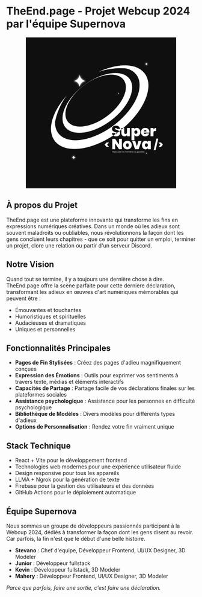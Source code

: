 # TheEnd.page - Projet Webcup 2024 par l'équipe Supernova

<p align="center"><a href="https://www.facebook.com/supernovatechcommunity" target="_blank"><img src="./src/presentation/assets/supernova/SupernovaLogo.jpg" width="400" alt="Supernova Logo"></a></p>

## À propos du Projet

TheEnd.page est une plateforme innovante qui transforme les fins en expressions numériques créatives. Dans un monde où les adieux sont souvent maladroits ou oubliables, nous révolutionnons la façon dont les gens concluent leurs chapitres - que ce soit pour quitter un emploi, terminer un projet, clore une relation ou partir d'un serveur Discord.

## Notre Vision

Quand tout se termine, il y a toujours une dernière chose à dire. TheEnd.page offre la scène parfaite pour cette dernière déclaration, transformant les adieux en œuvres d'art numériques mémorables qui peuvent être :

- Émouvantes et touchantes
- Humoristiques et spirituelles
- Audacieuses et dramatiques
- Uniques et personnelles

## Fonctionnalités Principales

- **Pages de Fin Stylisées** : Créez des pages d'adieu magnifiquement conçues
- **Expression des Émotions** : Outils pour exprimer vos sentiments à travers texte, médias et éléments interactifs
- **Capacités de Partage** : Partage facile de vos déclarations finales sur les plateformes sociales
- **Assistance psychologique** : Assistance pour les personnes en difficulté psychologique
- **Bibliothèque de Modèles** : Divers modèles pour différents types d'adieux
- **Options de Personnalisation** : Rendez votre fin vraiment unique

## Stack Technique

- React + Vite pour le développement frontend
- Technologies web modernes pour une expérience utilisateur fluide
- Design responsive pour tous les appareils
- LLMA + Ngrok pour la génération de texte
- Firebase pour la gestion des utilisateurs et des données
- GitHub Actions pour le déploiement automatique

## Équipe Supernova

Nous sommes un groupe de développeurs passionnés participant à la Webcup 2024, dédiés à transformer la façon dont les gens disent au revoir. Car parfois, la fin n'est que le début d'une belle histoire.

- **Stevano** : Chef d'equipe, Développeur Frontend, UI/UX Designer, 3D Modeler
- **Junior** : Développeur fullstack
- **Kevin** : Développeur fullstack, 3D Modeler
- **Mahery** : Développeur Frontend, UI/UX Designer, 3D Modeler

_Parce que parfois, faire une sortie, c'est faire une déclaration._
